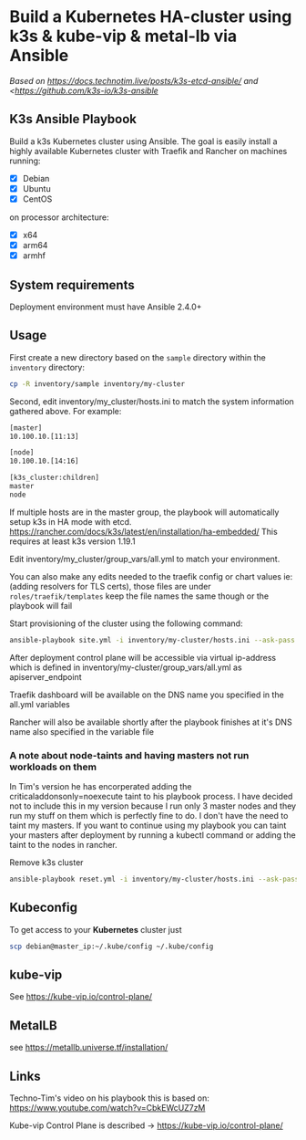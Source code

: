 # Build a Kubernetes HA-cluster using k3s & kube-vip & metal-lb via Ansible

*Based on <https://docs.technotim.live/posts/k3s-etcd-ansible/> and <https://github.com/k3s-io/k3s-ansible*

## K3s Ansible Playbook

Build a k3s Kubernetes cluster using Ansible. The goal is easily install a highly available Kubernetes cluster with Traefik and Rancher on machines running:

- [X] Debian
- [X] Ubuntu
- [X] CentOS

on processor architecture:

- [X] x64
- [X] arm64
- [X] armhf

## System requirements

Deployment environment must have Ansible 2.4.0+

## Usage

First create a new directory based on the `sample` directory within the `inventory` directory:

```bash
cp -R inventory/sample inventory/my-cluster
```

Second, edit inventory/my_cluster/hosts.ini to match the system information gathered above. For example:

```bash
[master]
10.100.10.[11:13]

[node]
10.100.10.[14:16]

[k3s_cluster:children]
master
node
```

If multiple hosts are in the master group, the playbook will automatically setup k3s in HA mode with etcd.
https://rancher.com/docs/k3s/latest/en/installation/ha-embedded/
This requires at least k3s version 1.19.1

Edit inventory/my_cluster/group_vars/all.yml to match your environment.

You can also make any edits needed to the traefik config or chart values ie:(adding resolvers for TLS certs), those files are under `roles/traefik/templates` keep the file names the same though or the playbook will fail

Start provisioning of the cluster using the following command:

```bash
ansible-playbook site.yml -i inventory/my-cluster/hosts.ini --ask-pass --ask-become-pass
```

After deployment control plane will be accessible via virtual ip-address which is defined in inventory/my-cluster/group_vars/all.yml as apiserver_endpoint

Traefik dashboard will be available on the DNS name you specified in the all.yml variables

Rancher will also be available shortly after the playbook finishes at it's DNS name also specified in the variable file

### A note about node-taints and having masters not run workloads on them

In Tim's version he has encorperated adding the criticaladdonsonly=noexecute taint to his playbook process.  I have decided not to include this in my version because I run only 3 master nodes and they run my stuff on them which is perfectly fine to do. I don't have the need to taint my masters.  If you want to continue using my playbook you can taint your masters after deployment by running a kubectl command or adding the taint to the nodes in rancher.


Remove k3s cluster

```bash
ansible-playbook reset.yml -i inventory/my-cluster/hosts.ini --ask-pass --ask-become-pass
```

## Kubeconfig

To get access to your **Kubernetes** cluster just

```bash
scp debian@master_ip:~/.kube/config ~/.kube/config
```

## kube-vip

See <https://kube-vip.io/control-plane/>

## MetalLB

see <https://metallb.universe.tf/installation/>

## Links

Techno-Tim's video on his playbook this is based on: <https://www.youtube.com/watch?v=CbkEWcUZ7zM>

Kube-vip Control Plane is described -> <https://kube-vip.io/control-plane/>